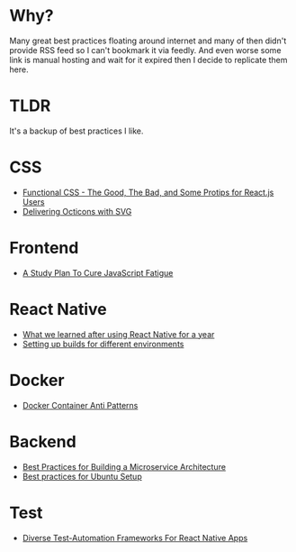 # Why?
Many great best practices floating around internet and many of then didn't provide RSS feed so I can't bookmark it via feedly. And even worse some link is manual hosting and wait for it expired then I decide to replicate them here.

# TLDR
It's a backup of best practices I like.

# CSS
- [Functional CSS - The Good, The Bad, and Some Protips for React.js Users](https://github.com/chibicode/react-functional-css-protips#sunglasses-act-ii-some-downsides-of-using-functional-css-sunglasses)
- [Delivering Octicons with SVG](https://github.com/blog/2112-delivering-octicons-with-svg)

# Frontend
- [A Study Plan To Cure JavaScript Fatigue](https://medium.com/@sachagreif/a-study-plan-to-cure-javascript-fatigue-8ad3a54f2eb1#.dlxa08wqd)

# React Native
- [What we learned after using React Native for a year](https://hashnode.com/post/what-we-learned-after-using-react-native-for-a-year-civdr8zv6058l3853wqud7hqp)
- [Setting up builds for different environments](https://github.com/luggit/react-native-config)

# Docker
- [Docker Container Anti Patterns](docker-container-anti-patterns.md)

# Backend
- [Best Practices for Building a Microservice Architecture](best-practices-for-building-a-microservice-architecture.md)
- [Best practices for Ubuntu Setup](ubuntu-setup.md)

# Test
- [Diverse Test-Automation Frameworks For React Native Apps](https://www.smashingmagazine.com/2016/08/test-automation-frameworks-for-react-native-apps/)
